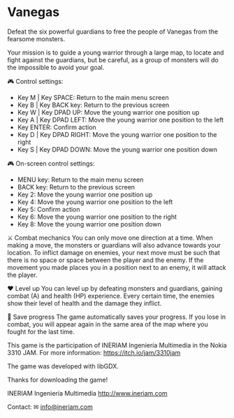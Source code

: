 # Vanegas

Defeat the six powerful guardians to free the people of Vanegas from the fearsome monsters.

Your mission is to guide a young warrior through a large map, to locate and fight against the guardians, but be careful, as a group of monsters will do the impossible to avoid your goal.

🎮 Control settings:
* Key M | Key SPACE: Return to the main menu screen
* Key B | Key BACK key: Return to the previous screen
* Key W | Key DPAD UP: Move the young warrior one position up
* Key A | Key DPAD LEFT: Move the young warrior one position to the left
* Key ENTER: Confirm action
* Key D | Key DPAD RIGHT: Move the young warrior one position to the right
* Key S | Key DPAD DOWN: Move the young warrior one position down

🎮 On-screen control settings:
* MENU key: Return to the main menu screen
* BACK key: Return to the previous screen
* Key 2: Move the young warrior one position up
* Key 4: Move the young warrior one position to the left
* Key 5: Confirm action
* Key 6: Move the young warrior one position to the right
* Key 8: Move the young warrior one position down

⚔ Combat mechanics
You can only move one direction at a time. When making a move, the monsters or guardians will also advance towards your location. To inflict damage on enemies, your next move must be such that there is no space or space between the player and the enemy. If the movement you made places you in a position next to an enemy, it will attack the player.

❤ Level up
You can level up by defeating monsters and guardians, gaining combat (A) and health (HP) experience.
Every certain time, the enemies show their level of health and the damage they inflict.

💾 Save progress
The game automatically saves your progress. If you lose in combat, you will appear again in the same area of the map where you fought for the last time.

This game is the participation of INERIAM Ingeniería Multimedia in the Nokia 3310 JAM.
For more information: https://itch.io/jam/3310jam

The game was developed with libGDX.

Thanks for downloading the game!

INERIAM Ingeniería Multimedia
http://www.ineriam.com

Contact:
✉ info@ineriam.com
